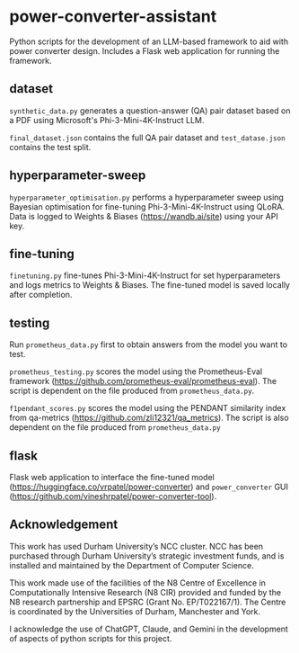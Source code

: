 # power-converter-assistant
Python scripts for the development of an LLM-based framework to aid with power converter design. Includes a Flask web application for running the framework.

## dataset
```synthetic_data.py``` generates a question-answer (QA) pair dataset based on a PDF using Microsoft's Phi-3-Mini-4K-Instruct LLM.

```final_dataset.json``` contains the full QA pair dataset and ```test_datase.json``` contains the test split.

## hyperparameter-sweep
```hyperparameter_optimisation.py``` performs a hyperparameter sweep using Bayesian optimisation for fine-tuning Phi-3-Mini-4K-Instruct using QLoRA. Data is logged to Weights & Biases (https://wandb.ai/site) using your API key.

## fine-tuning
```finetuning.py``` fine-tunes Phi-3-Mini-4K-Instruct for set hyperparameters and logs metrics to Weights & Biases. The fine-tuned model is saved locally after completion.

## testing
Run ```prometheus_data.py``` first to obtain answers from the model you want to test.<br>

```prometheus_testing.py``` scores the model using the Prometheus-Eval framework (https://github.com/prometheus-eval/prometheus-eval). The script is dependent on the file produced from ```prometheus_data.py```.<br>

```f1pendant_scores.py``` scores the model using the PENDANT similarity index from qa-metrics (https://github.com/zli12321/qa_metrics). The script is also dependent on the file produced from ```prometheus_data.py```

## flask

Flask web application to interface the fine-tuned model (https://huggingface.co/vrpatel/power-converter) and `power_converter` GUI (https://github.com/vineshrpatel/power-converter-tool).

## Acknowledgement

This work has used Durham University’s NCC cluster. NCC has been purchased through Durham University’s strategic investment funds, and is installed and maintained by the Department of Computer Science.

This work made use of the facilities of the N8 Centre of Excellence in Computationally Intensive Research (N8 CIR) provided and funded by the N8 research partnership and EPSRC (Grant No. EP/T022167/1). The Centre is coordinated by the Universities of Durham, Manchester and York.

I acknowledge the use of ChatGPT, Claude, and Gemini in the development of aspects of python scripts for this project.